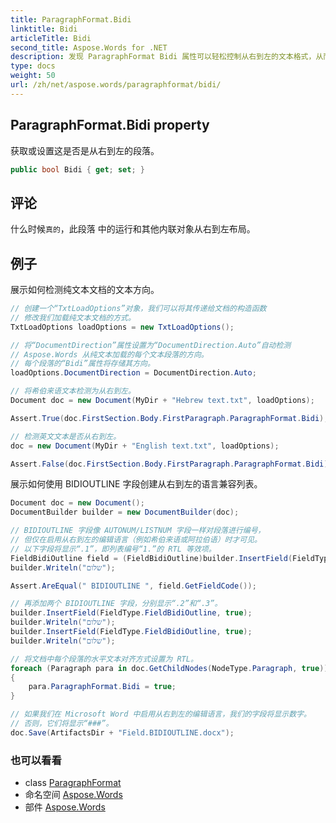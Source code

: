 ```yaml
---
title: ParagraphFormat.Bidi
linktitle: Bidi
articleTitle: Bidi
second_title: Aspose.Words for .NET
description: 发现 ParagraphFormat Bidi 属性可以轻松控制从右到左的文本格式，从而增强可读性并改善文档布局。
type: docs
weight: 50
url: /zh/net/aspose.words/paragraphformat/bidi/
---
```

## ParagraphFormat.Bidi property

获取或设置这是否是从右到左的段落。

```csharp
public bool Bidi { get; set; }
```

## 评论

什么时候`真的`，此段落 中的运行和其他内联对象从右到左布局。

## 例子

展示如何检测纯文本文档的文本方向。

```csharp
// 创建一个“TxtLoadOptions”对象，我们可以将其传递给文档的构造函数
// 修改我们加载纯文本文档的方式。
TxtLoadOptions loadOptions = new TxtLoadOptions();

// 将“DocumentDirection”属性设置为“DocumentDirection.Auto”自动检测
// Aspose.Words 从纯文本加载的每个文本段落的方向。
// 每个段落的“Bidi”属性将存储其方向。
loadOptions.DocumentDirection = DocumentDirection.Auto;

// 将希伯来语文本检测为从右到左。
Document doc = new Document(MyDir + "Hebrew text.txt", loadOptions);

Assert.True(doc.FirstSection.Body.FirstParagraph.ParagraphFormat.Bidi);

// 检测英文文本是否从右到左。
doc = new Document(MyDir + "English text.txt", loadOptions);

Assert.False(doc.FirstSection.Body.FirstParagraph.ParagraphFormat.Bidi);
```

展示如何使用 BIDIOUTLINE 字段创建从右到左的语言兼容列表。

```csharp
Document doc = new Document();
DocumentBuilder builder = new DocumentBuilder(doc);

// BIDIOUTLINE 字段像 AUTONUM/LISTNUM 字段一样对段落进行编号，
// 但仅在启用从右到左的编辑语言（例如希伯来语或阿拉伯语）时才可见。
// 以下字段将显示“.1”，即列表编号“1.”的 RTL 等效项。
FieldBidiOutline field = (FieldBidiOutline)builder.InsertField(FieldType.FieldBidiOutline, true);
builder.Writeln("שלום");

Assert.AreEqual(" BIDIOUTLINE ", field.GetFieldCode());

// 再添加两个 BIDIOUTLINE 字段，分别显示“.2”和“.3”。
builder.InsertField(FieldType.FieldBidiOutline, true);
builder.Writeln("שלום");
builder.InsertField(FieldType.FieldBidiOutline, true);
builder.Writeln("שלום");

// 将文档中每个段落的水平文本对齐方式设置为 RTL。
foreach (Paragraph para in doc.GetChildNodes(NodeType.Paragraph, true))
{
    para.ParagraphFormat.Bidi = true;
}

// 如果我们在 Microsoft Word 中启用从右到左的编辑语言，我们的字段将显示数字。
// 否则，它们将显示“###”。
doc.Save(ArtifactsDir + "Field.BIDIOUTLINE.docx");
```

### 也可以看看

* class [ParagraphFormat](../)
* 命名空间 [Aspose.Words](../../../aspose.words/)
* 部件 [Aspose.Words](../../../)

